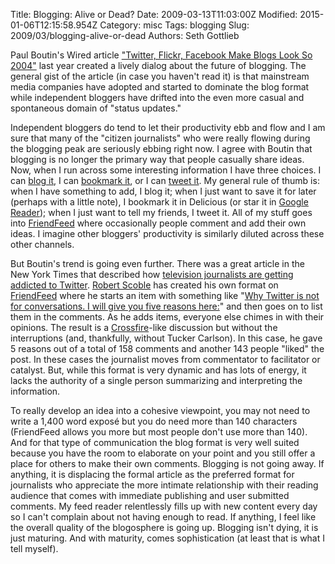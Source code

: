 Title: Blogging: Alive or Dead?
Date: 2009-03-13T11:03:00Z
Modified: 2015-01-06T12:15:58.954Z
Category: misc
Tags: blogging
Slug: 2009/03/blogging-alive-or-dead
Authors: Seth Gottlieb

Paul Boutin's Wired article ["Twitter, Flickr, Facebook Make Blogs Look So 2004"](http://www.wired.com/entertainment/theweb/magazine/16-11/st_essay) last year created a lively dialog about the future of blogging. The general gist of the article (in case you haven't read it) is that mainstream media companies have adopted and started to dominate the blog format while independent bloggers have drifted into the even more casual and spontaneous domain of "status updates."  

Independent bloggers do tend to let their productivity ebb and flow and I am sure that many of the "citizen journalists" who were really flowing during the blogging peak are seriously ebbing right now. I agree with Boutin that blogging is no longer the primary way that people casually share ideas. Now, when I run across some interesting information I have three choices. I can [blog it](http://www.contenthere.net), I can [bookmark it](http://delicious.com/sggottlieb), or I can [tweet it](http://twitter.com/sggottlieb). My general rule of thumb is: when I have something to add, I blog it; when I just want to save it for later (perhaps with a little note), I bookmark it in Delicious (or star it in [Google Reader](http://www.google.com/reader)); when I just want to tell my friends, I tweet it. All of my stuff goes into [FriendFeed](http://friendfeed.com/sggottlieb) where occasionally people comment and add their own ideas. I imagine other bloggers' productivity is similarly diluted across these other channels.

  
But Boutin's trend is going even further. There was a great article in the New York Times that described how [television journalists are getting addicted to Twitter](http://www.nytimes.com/2009/02/28/arts/television/28twit.html?ref=media). [Robert Scoble](http://scobleizer.com/) has created his own format on [FriendFeed](http://friendfeed.com) where he starts an item with something like "[Why Twitter is not for conversations. I will give you five reasons here:](http://friendfeed.com/e/e1de389e-387d-43b1-b484-0ed93c5cf4ed/Why-Twitter-is-not-for-conversations-I-will-give/)" and then goes on to list them in the comments. As he adds items, everyone else chimes in with their opinions. The result is a [Crossfire](http://en.wikipedia.org/wiki/Crossfire_(TV_series))-like discussion but without the interruptions (and, thankfully, without Tucker Carlson). In this case, he gave 5 reasons out of a total of 158 comments and another 143 people "liked" the post. In these cases the journalist moves from commentator to facilitator or catalyst. But, while this format is very dynamic and has lots of energy, it lacks the authority of a single person summarizing and interpreting the information.  

To really develop an idea into a cohesive viewpoint, you may not need to write a 1,400 word exposé but you do need more than 140 characters (FriendFeed allows you more but most people don't use more than 140). And for that type of communication the blog format is very well suited because you have the room to elaborate on your point and you still offer a place for others to make their own comments. Blogging is not going away. If anything, it is displacing the formal article as the preferred format for journalists who appreciate the more intimate relationship with their reading audience that comes with immediate publishing and user submitted comments. My feed reader relentlessly fills up with new content every day so I can't complain about not having enough to read. If anything, I feel like the overall quality of the blogosphere is going up. Blogging isn't dying, it is just maturing. And with maturity, comes sophistication (at least that is what I tell myself).
